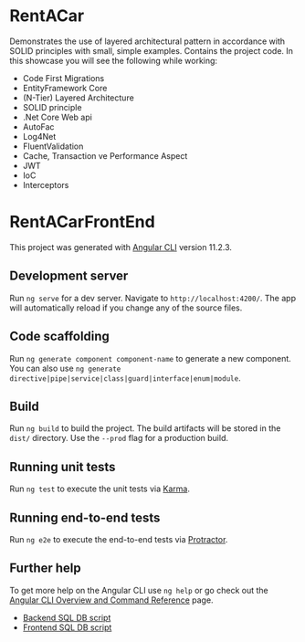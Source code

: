 # RentACar

Demonstrates the use of layered architectural pattern in accordance with SOLID principles with small, simple examples. Contains the project code. In this showcase you will see the following while working:
* Code First Migrations
* EntityFramework Core
* (N-Tier) Layered Architecture
* SOLID principle
* .Net Core Web api
* AutoFac
* Log4Net
* FluentValidation
* Cache, Transaction ve Performance Aspect
* JWT
* IoC
* Interceptors

# RentACarFrontEnd

This project was generated with [Angular CLI](https://github.com/angular/angular-cli) version 11.2.3.

## Development server

Run `ng serve` for a dev server. Navigate to `http://localhost:4200/`. The app will automatically reload if you change any of the source files.

## Code scaffolding

Run `ng generate component component-name` to generate a new component. You can also use `ng generate directive|pipe|service|class|guard|interface|enum|module`.

## Build

Run `ng build` to build the project. The build artifacts will be stored in the `dist/` directory. Use the `--prod` flag for a production build.

## Running unit tests

Run `ng test` to execute the unit tests via [Karma](https://karma-runner.github.io).

## Running end-to-end tests

Run `ng e2e` to execute the end-to-end tests via [Protractor](http://www.protractortest.org/).

## Further help

To get more help on the Angular CLI use `ng help` or go check out the [Angular CLI Overview and Command Reference](https://angular.io/cli) page.

* <a href="https://github.com/weincreative/rentacar/blob/master/backend/RentACarDb_backend.sql"> Backend SQL DB script</a>
* <a href="https://github.com/weincreative/rentacar/blob/master/frontend/RentACarDb_frontend.sql"> Frontend SQL DB script</a> 
